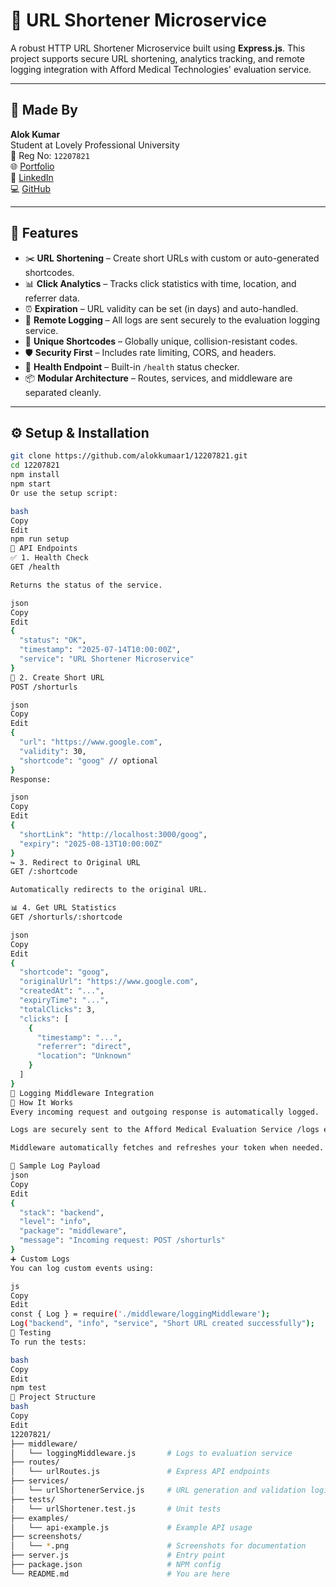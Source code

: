 # 🔗 URL Shortener Microservice

A robust HTTP URL Shortener Microservice built using **Express.js**. This project supports secure URL shortening, analytics tracking, and remote logging integration with Afford Medical Technologies' evaluation service.

---

## 👤 Made By

**Alok Kumar**  
Student at Lovely Professional University  
📜 Reg No: `12207821`  
🌐 [Portfolio](https://alokkumar.vercel.app)  
🔗 [LinkedIn](https://www.linkedin.com/in/alokkumar48)  
💻 [GitHub](https://github.com/alokkumaar1)

---

## 🚀 Features

- ✂️ **URL Shortening** – Create short URLs with custom or auto-generated shortcodes.
- 📊 **Click Analytics** – Tracks click statistics with time, location, and referrer data.
- ⏰ **Expiration** – URL validity can be set (in days) and auto-handled.
- 📡 **Remote Logging** – All logs are sent securely to the evaluation logging service.
- 💎 **Unique Shortcodes** – Globally unique, collision-resistant codes.
- 🛡️ **Security First** – Includes rate limiting, CORS, and headers.
- 💚 **Health Endpoint** – Built-in `/health` status checker.
- 📦 **Modular Architecture** – Routes, services, and middleware are separated cleanly.

---

## ⚙️ Setup & Installation

```bash
git clone https://github.com/alokkumaar1/12207821.git
cd 12207821
npm install
npm start
Or use the setup script:

bash
Copy
Edit
npm run setup
📡 API Endpoints
✅ 1. Health Check
GET /health

Returns the status of the service.

json
Copy
Edit
{
  "status": "OK",
  "timestamp": "2025-07-14T10:00:00Z",
  "service": "URL Shortener Microservice"
}
🔗 2. Create Short URL
POST /shorturls

json
Copy
Edit
{
  "url": "https://www.google.com",
  "validity": 30,
  "shortcode": "goog" // optional
}
Response:

json
Copy
Edit
{
  "shortLink": "http://localhost:3000/goog",
  "expiry": "2025-08-13T10:00:00Z"
}
↪️ 3. Redirect to Original URL
GET /:shortcode

Automatically redirects to the original URL.

📊 4. Get URL Statistics
GET /shorturls/:shortcode

json
Copy
Edit
{
  "shortcode": "goog",
  "originalUrl": "https://www.google.com",
  "createdAt": "...",
  "expiryTime": "...",
  "totalClicks": 3,
  "clicks": [
    {
      "timestamp": "...",
      "referrer": "direct",
      "location": "Unknown"
    }
  ]
}
📝 Logging Middleware Integration
📍 How It Works
Every incoming request and outgoing response is automatically logged.

Logs are securely sent to the Afford Medical Evaluation Service /logs endpoint.

Middleware automatically fetches and refreshes your token when needed.

📄 Sample Log Payload
json
Copy
Edit
{
  "stack": "backend",
  "level": "info",
  "package": "middleware",
  "message": "Incoming request: POST /shorturls"
}
➕ Custom Logs
You can log custom events using:

js
Copy
Edit
const { Log } = require('./middleware/loggingMiddleware');
Log("backend", "info", "service", "Short URL created successfully");
🧪 Testing
To run the tests:

bash
Copy
Edit
npm test
📁 Project Structure
bash
Copy
Edit
12207821/
├── middleware/
│   └── loggingMiddleware.js       # Logs to evaluation service
├── routes/
│   └── urlRoutes.js               # Express API endpoints
├── services/
│   └── urlShortenerService.js     # URL generation and validation logic
├── tests/
│   └── urlShortener.test.js       # Unit tests
├── examples/
│   └── api-example.js             # Example API usage
├── screenshots/
│   └── *.png                      # Screenshots for documentation
├── server.js                      # Entry point
├── package.json                   # NPM config
└── README.md                      # You are here
